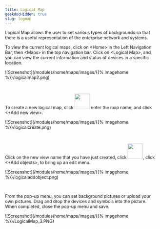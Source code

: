 ```yaml
---
title: Logical Map
geekdocHidden: true
slug: logmap
---
```


Logical Map allows the user to set various types of backgrounds so that there is a useful representation of the enterprise network and systems.

To view the current logical maps, click on \<Home> in the Left Navigation Bar, then \<Maps> in the top navigation bar. Click on \<Logical Map>, and you can view the current information and status of devices in a specific location. 



![Screenshot](/modules/home/maps/images/{{% imagehome %}}/logicalmap2.png)

&nbsp;


To create a new logical map, click <img src="/modules/home/maps/images/{{% imagehome %}}/editicon.png" width="50px"> enter the map name, and click <+Add new view>.


![Screenshot](/modules/home/maps/images/{{% imagehome %}}/logicalcreate.png)

&nbsp;

Click on the new view name that you have just created, click <img src="/modules/home/maps/images/{{% imagehome %}}/editicon.png" width="50px">, click <+Add objects>, to bring up an edit menu.

![Screenshot](/modules/home/maps/images/{{% imagehome %}}/logicaladdobject.png)

&nbsp;

From the pop-up menu, you can set background pictures or upload your own pictures. Drag and drop the devices and symbols into the picture. When completed, close the pop-up menu and save.

![Screenshot](/modules/home/maps/images/{{% imagehome %}}/LogicalMap_3.PNG)
